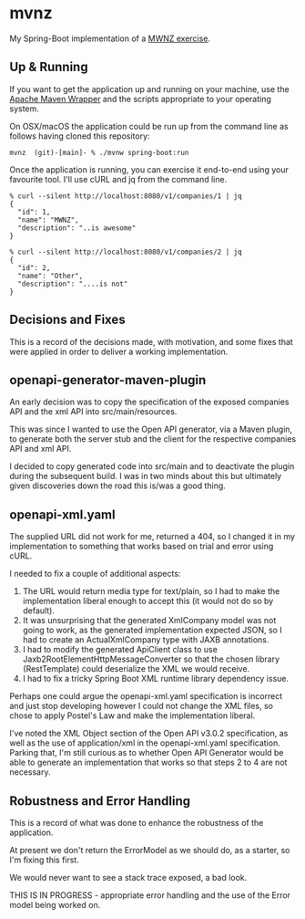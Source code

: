 # mvnz
My Spring-Boot implementation of a [MWNZ exercise](https://github.com/MiddlewareNewZealand/evaluation-instructions).

## Up & Running

If you want to get the application up and running on your machine, use the [Apache Maven
Wrapper](https://maven.apache.org/wrapper/) and the scripts appropriate to your operating
system.

On OSX/macOS the application could be run up from the command line as follows having cloned
this repository:

```
mvnz  (git)-[main]- % ./mvnw spring-boot:run
```

Once the application is running, you can exercise it end-to-end using your favourite tool. I'll use cURL and jq from the command line.

```
% curl --silent http://localhost:8080/v1/companies/1 | jq 
{
  "id": 1,
  "name": "MWNZ",
  "description": "..is awesome"
}
```

```
% curl --silent http://localhost:8080/v1/companies/2 | jq
{
  "id": 2,
  "name": "Other",
  "description": "....is not"
}
```

## Decisions and Fixes

This is a record of the decisions made, with motivation, and some fixes that were applied
in order to deliver a working implementation.

## openapi-generator-maven-plugin

An early decision was to copy the specification of the exposed companies API and the xml API into src/main/resources.

This was since I wanted to use the Open API generator, via a Maven plugin, to generate both the server stub and the client for the respective companies API and xml API.

I decided to copy generated code into src/main and to deactivate the plugin during the subsequent build. I was in two minds about this but ultimately given discoveries down the road this is/was a good thing.

## openapi-xml.yaml

The supplied URL did not work for me, returned a 404, so I changed it in my implementation to something that works based on trial and error using cURL. 

I needed to fix a couple of additional aspects:

1. The URL would return media type for text/plain, so I had to make the implementation liberal enough to accept this (it would not do so by default).
2. It was unsurprising that the generated XmlCompany model was not going to work, as the generated implementation expected JSON, so I had to create an ActualXmlCompany type with JAXB annotations.
3. I had to modify the generated ApiClient class to use Jaxb2RootElementHttpMessageConverter so that the chosen library (RestTemplate) could deserialize the XML we would receive.
4. I had to fix a tricky Spring Boot XML runtime library dependency issue.

Perhaps one could argue the openapi-xml.yaml specification is incorrect and just stop developing however I could not change the XML files, so chose to apply Postel's Law and make the implementation
liberal.

I've noted the XML Object section of the Open API v3.0.2 specification, as well as the use of application/xml in the openapi-xml.yaml specification. Parking that, I'm still curious as to 
whether Open API Generator would be able to generate an implementation that works so that steps 2 to 4 are not necessary.

## Robustness and Error Handling

This is a record of what was done to enhance the robustness of the application.

At present we don't return the ErrorModel as we should do, as a starter, so I'm fixing this first. 

We would never want to see a stack trace exposed, a bad look.

THIS IS IN PROGRESS - appropriate error handling and the use of the Error model being worked on.